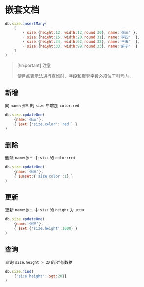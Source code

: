 # 嵌套文档

```javascript
db.size.insertMany(
    [
        { size:{height:12, width:12,round:30}, name:'张三' },
        { size:{height:15, width:20,round:31}, name:'李四'  },
        { size:{height:34, width:62,round:32}, name:'王五'  },
        { size:{height:33, width:99,round:33}, name:'麻子'  }
    ]
)
```

> [!important] 注意
>
> 使用点表示法进行查询时，字段和嵌套字段必须位于引号内。



## 新增

向 `name:张三` 的 `size` 中增加 `color:red`

```javascript
db.size.updateOne(
    {name:'张三'},
    { $set:{'size.color':'red'} }
)
```

## 删除

删除 `name:张三` 中 `size` 的 `color:red`

```javascript
db.size.updateOne(
    {name:'张三'},
    { $unset:{'size.color':1} }
)
```

## 更新

更新 `name:张三` 中 `size` 的 `height` 为 `1000`

```javascript
db.size.updateOne(
    {name:'张三'},
    { $set:{'size.height':1000} }
)
```

## 查询

查询 `size.height > 20` 的所有数据

```javascript
db.size.find(
    {'size.height':{$gt:20}}
)
```